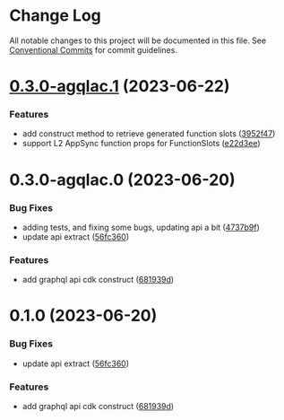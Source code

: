 # Change Log

All notable changes to this project will be documented in this file.
See [Conventional Commits](https://conventionalcommits.org) for commit guidelines.

# [0.3.0-agqlac.1](https://github.com/aws-amplify/amplify-category-api/compare/agqlac@0.3.0-agqlac.0...agqlac@0.3.0-agqlac.1) (2023-06-22)

### Features

- add construct method to retrieve generated function slots ([3952f47](https://github.com/aws-amplify/amplify-category-api/commit/3952f478be08b93c87bc88f104cd80e9be5ae7cc))
- support L2 AppSync function props for FunctionSlots ([e22d3ee](https://github.com/aws-amplify/amplify-category-api/commit/e22d3eee1fabcbfdd7256c35274058339c48ee20))

# 0.3.0-agqlac.0 (2023-06-20)

### Bug Fixes

- adding tests, and fixing some bugs, updating api a bit ([4737b9f](https://github.com/aws-amplify/amplify-category-api/commit/4737b9f1aa4fed6abcc5616bfc60d76ba0e60d89))
- update api extract ([56fc360](https://github.com/aws-amplify/amplify-category-api/commit/56fc36017abaaf2f12d7543ea715b35831f37678))

### Features

- add graphql api cdk construct ([681939d](https://github.com/aws-amplify/amplify-category-api/commit/681939d26dab794bd1392fb198994e4a4c6ae00a))

# 0.1.0 (2023-06-20)

### Bug Fixes

- update api extract ([56fc360](https://github.com/aws-amplify/amplify-category-api/commit/56fc36017abaaf2f12d7543ea715b35831f37678))

### Features

- add graphql api cdk construct ([681939d](https://github.com/aws-amplify/amplify-category-api/commit/681939d26dab794bd1392fb198994e4a4c6ae00a))
